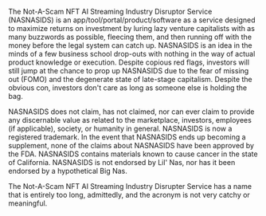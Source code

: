 The Not-A-Scam NFT AI Streaming Industry Disruptor Service (NASNASIDS) is an app/tool/portal/product/software as a service designed to maximize returns on investment by luring lazy venture capitalists with as many buzzwords as possible, fleecing them, and then running off with the money before the legal system can catch up. NASNASIDS is an idea in the minds of a few business school drop-outs with nothing in the way of actual product knowledge or execution. Despite copious red flags, investors will still jump at the chance to prop up NASNASIDS due to the fear of missing out (FOMO) and the degenerate state of late-stage capitalism. Despite the obvious con, investors don't care as long as someone else is holding the bag.

NASNASIDS does not claim, has not claimed, nor can ever claim to provide any discernable value as related to the marketplace, investors, employees (if applicable), society, or humanity in general. NASNASIDS is now a registered trademark. In the event that NASNASIDS ends up becoming a supplement, none of the claims about NASNASIDS have been approved by the FDA. NASNASIDS contains materials known to cause cancer in the state of California. NASNASIDS is not endorsed by Lil' Nas, nor has it been endorsed by a hypothetical Big Nas.

The Not-A-Scam NFT AI Streaming Industry Disrupter Service has a name that is entirely too long, admittedly, and the acronym is not very catchy or meaningful.
